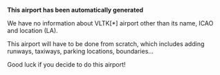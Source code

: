 **This airport has been automatically generated**

We have no information about VLTK[*] airport other than its name, ICAO and location (LA).

This airport will have to be done from scratch, which includes adding runways, taxiways, parking locations, boundaries...

Good luck if you decide to do this airport!